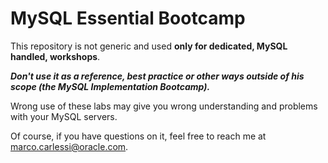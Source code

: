 # MySQL Essential Bootcamp
 
This repository is not generic and used **only for dedicated, MySQL handled, workshops**.

***Don't use it as a reference, best practice or other ways outside of his scope (the MySQL Implementation Bootcamp).***

Wrong use of these labs may give you wrong understanding and problems with your MySQL servers.

Of course, if you have questions on it, feel free to reach me at marco.carlessi@oracle.com.
